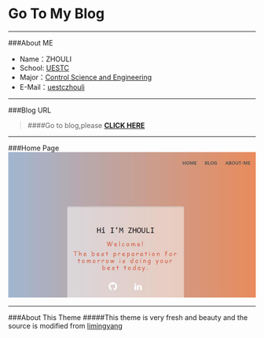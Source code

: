 # Go To My Blog 

---

###About ME

- Name：ZHOULI
- School: [UESTC](http://www.uestc.edu.cn/)
- Major：[Control Science and Engineering](http://baike.baidu.com/view/62820.htm)
- E-Mail：[uestczhouli](http://weibo.com/zhouli)

---

###Blog URL
> ####Go to blog,please [__CLICK HERE__](http://zlresource.github.io/)
---

###Home Page
![Home Page](/images/zl-home.jpg)


---

###About This Theme 
#####This theme is very fresh and beauty and the source is modified from [limingyang](https://github.com/limingyang2012)





